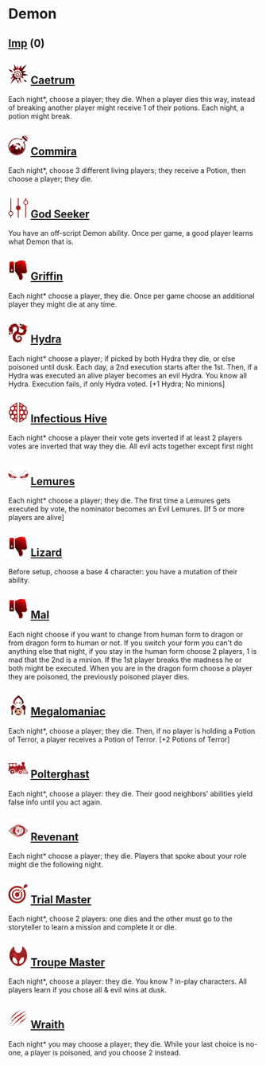 # Demon

## [Imp](Imp) (0)

## ![](Caetrum/.image_big.png) [Caetrum](Caetrum)
Each night*, choose a player; they die. When a player dies this way, instead of breaking another player might receive 1 of their potions. Each night, a potion might break.

## ![](Commira/.image_big.png) [Commira](Commira)
Each night*, choose 3 different living players; they receive a Potion, then choose a player; they die.

## ![](God%20Seeker/.image_big.png) [God Seeker](God%20Seeker)
You have an off-script Demon ability. Once per game, a good player learns what Demon that is.

## ![](.image_big.png) [Griffin](Griffin)
Each night* choose a player, they die. Once per game choose an additional player they might die at any time.

## ![](Hydra/.image_big.png) [Hydra](Hydra)
Each night* choose a player; if picked by both Hydra they die, or else poisoned until dusk. Each day, a 2nd execution starts after the 1st. Then, if a Hydra was executed an alive player becomes an evil Hydra. You know all Hydra. Execution fails, if only Hydra voted. [+1 Hydra; No minions]

## ![](Infectious%20Hive/.image_big.png) [Infectious Hive](Infectious%20Hive)
Each night* choose a player their vote gets inverted if at least 2 players votes are inverted that way they die. All evil acts together except first night

## ![](Lemures/.image_big.png) [Lemures](Lemures)
Each night* choose a player; they die. The first time a Lemures gets executed by vote, the nominator becomes an Evil Lemures. [If 5 or more players are alive]

## ![](.image_big.png) [Lizard](Lizard)
Before setup, choose a base 4 character: you have a mutation of their ability.

## ![](.image_big.png) [Mal](Mal)
Each night choose if you want to change from human form to dragon or from dragon form to human or not. If you switch your form you can't do anything else that night, if you stay in the human form choose 2 players, 1 is mad that the 2nd is a minion. If the 1st player breaks the madness he or both might be executed. When you are in the dragon form choose a player they are poisoned, the previously poisoned player dies.

## ![](Megalomaniac/.image_big.png) [Megalomaniac](Megalomaniac)
Each night*, choose a player; they die. Then, if no player is holding a Potion of Terror, a player receives a Potion of Terror. [+2 Potions of Terror]

## ![](Polterghast/.image_big.png) [Polterghast](Polterghast)
Each night*, choose a player: they die. Their good neighbors' abilities yield false info until you act again.

## ![](Revenant/.image_big.png) [Revenant](Revenant)
Each night* choose a player; they die. Players that spoke about your role might die the following night.

## ![](Trial%20Master/.image_big.png) [Trial Master](Trial%20Master)
Each night*, choose 2 players: one dies and the other must go to the storyteller to learn a mission and complete it or die.

## ![](Troupe%20Master/.image_big.png) [Troupe Master](Troupe%20Master)
Each night*, choose a player: they die. You know ? in-play characters. All players learn if you chose all & evil wins at dusk.

## ![](Wraith/.image_big.png) [Wraith](Wraith)
Each night* you may choose a player; they die. While your last choice is no-one, a player is poisoned, and you choose 2 instead.

